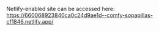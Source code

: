 Netlify-enabled site can be accessed here:
https://660068923840ca0c24d9ae1d--comfy-sopapillas-cf1846.netlify.app/
